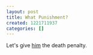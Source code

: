 ```yaml
---
layout: post
title: What Punishment?
created: 1221711937
categories: []
---
```

Let's give [him](http://seattletimes.nwsource.com/html/localnews/2008186976_webshooting17m.html) the death penalty.
